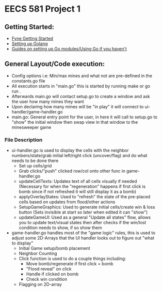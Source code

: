 # EECS 581 Project 1

## Getting Started:

- [Fyne Getting Started](https://docs.fyne.io/started/)
- [Setting up Golang](https://go.dev/doc/tutorial/getting-started)
- [Guides on setting up Go modules/Using Go if you haven't](https://go.dev/doc/tutorial/create-module)

## General Layout/Code execution:

- Config options i.e: Min/max mines and what not are pre-defined in the constants.go file
- All execution starts in "main.go" this is started by running make or go run .
- Afterwards main.go will contact setup.go to create a window and ask the user how many mines they want
- Upon declaring how many mines will be "in play" it will connect to ui-handler/game-handler.go
- main.go: General entry point for the user, in here it will call to setup.go to "show" the initial window then swap view in that window to the minesweeper game

### File Description

- ui-handler.go is used to display the cells with the neighbor numbers/state/grab initial left/right click (uncover/flag) and do what needs to be done there
  - Set up cells/grid
  - Grab clicks/"push" clicked row/col onto other func in game-handler.go
  - updateCellTexts: Updates text of all cells visually if needed (Necessary for when the "regeneration" happens if first click is bomb since if not refreshed it will still display it as a bomb)
  - applyOverlayStates: Used to "refresh" the state of the pre-placed cells based on updates from flood/other actions
  - SetupGameGraphics: Used to generate initial cells/create win & loss button (Sets invisible at start so later when edited it can "show")
  - updateGameUI: Used as a general "Update all states" flow, allows you to update text/visual states then after checks if the win/lost condition needs to show, if so show them
- game-handler.go handles most of the "game logic" rules, this is used to adjust some 2D-Arrays that the UI handler looks out to figure out "what to display"
  - Initial Game setup/bomb placement
  - Neighbor Counting
  - Click function is used to do a couple things including:
    - Move bomb/regenerate if first click = bomb
    - "Flood reveal" on click
    - Handle if clicked on bomb
    - Check win condition
  - Flagging on 2D-array

